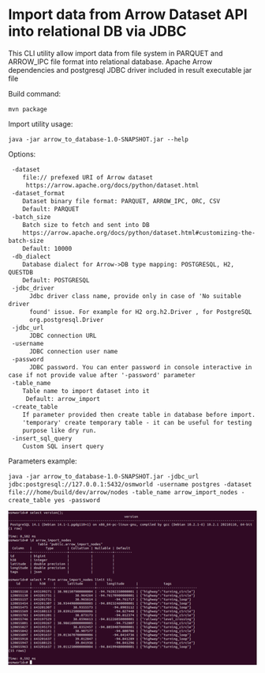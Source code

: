 # Import data from Arrow Dataset API into relational DB via JDBC 

This CLI utility allow import data from file system in PARQUET and ARROW_IPC file format into relational database.
Apache Arrow dependencies and postgresql JDBC driver included in result executable jar file 

Build command:

    mvn package

Import utility usage:

    java -jar arrow_to_database-1.0-SNAPSHOT.jar --help

Options:


     -dataset
        file:// prefexed URI of Arrow dataset  
         https://arrow.apache.org/docs/python/dataset.html
     -dataset_format
        Dataset binary file format: PARQUET, ARROW_IPC, ORC, CSV
        Default: PARQUET
     -batch_size
        Batch size to fetch and sent into DB 
        https://arrow.apache.org/docs/python/dataset.html#customizing-the-batch-size 
        Default: 10000
     -db_dialect
        Database dialect for Arrow->DB type mapping: POSTGRESQL, H2, QUESTDB
        Default: POSTGRESQL
     -jdbc_driver
          Jdbc driver class name, provide only in case of 'No suitable driver
          found' issue. For example for H2 org.h2.Driver , for PostgreSQL
          org.postgresql.Driver
     -jdbc_url
          JDBC connection URL
     -username
          JDBC connection user name
     -password
          JDBC password. You can enter password in console interactive in case if not provide value after '-password' parameter  
     -table_name
        Table name to import dataset into it
         Default: arrow_import
     -create_table
        If parameter provided then create table in database before import. 
        'temporary' create temporary table - it can be useful for testing 
        purpose like dry run.     
     -insert_sql_query
        Custom SQL insert query

Parameters example:

    java -jar arrow_to_database-1.0-SNAPSHOT.jar -jdbc_url jdbc:postgresql://127.0.0.1:5432/osmworld -username postgres -dataset file:///home/build/dev/arrow/nodes -table_name arrow_import_nodes -create_table yes -password

![Data import result in PostgreSQL](psql_import_example.png)
